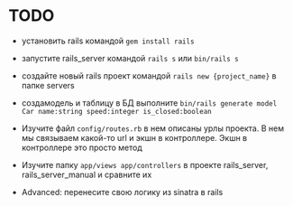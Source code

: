  # TODO
 
 * установить rails командой `gem install rails`
 * запустите rails_server командой `rails s` или `bin/rails s`
 * создайте новый rails проект командой `rails new {project_name}` в папке servers
 
 * создамодель и таблицу в БД выполните `bin/rails generate model Car name:string speed:integer is_closed:boolean`

* Изучите файл `config/routes.rb` в нем описаны урлы проекта. В нем мы связываем какой-то url и экшн в контроллере. Экшн в контроллере это просто метод 

* Изучите папку `app/views app/controllers` в проекте rails_server, rails_server_manual и сравните их 

* Advanced: перенесите свою логику из sinatra в rails
